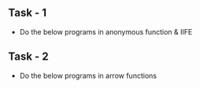 ## Task - 1
 - Do the below programs in anonymous function & IIFE
## Task - 2
 - Do the below programs in arrow functions
